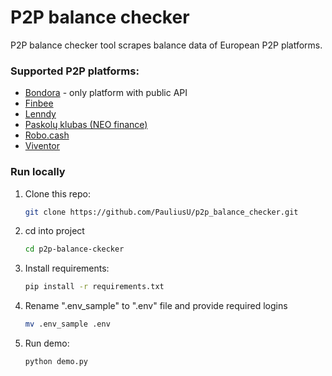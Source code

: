 # P2P balance checker

P2P balance checker tool scrapes balance data of European P2P platforms.

### Supported P2P platforms:
- [Bondora](https://www.bondora.com/) - only platform with public API
- [Finbee](https://p2p.finbee.lt/)
- [Lenndy](https://lenndy.com)
- [Paskolų klubas (NEO finance)](https://www.paskoluklubas.lt/)
- [Robo.cash](https://robo.cash)
- [Viventor](https://www.viventor.com/)


### Run locally

1. Clone this repo:
	```bash
    git clone https://github.com/PauliusU/p2p_balance_checker.git
    ```
    
2. cd into project
    ```bash
    cd p2p-balance-ckecker
    ```
    
3. Install requirements:
	```bash
    pip install -r requirements.txt
    ```
     
4. Rename ".env_sample" to ".env" file and provide required logins
   
	```bash
    mv .env_sample .env
    ```

5. Run demo:
    
	```bash
    python demo.py
    ```